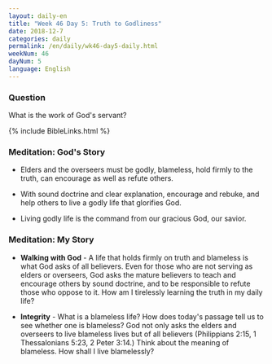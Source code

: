 ```yaml
---
layout: daily-en
title: "Week 46 Day 5: Truth to Godliness"
date: 2018-12-7 
categories: daily
permalink: /en/daily/wk46-day5-daily.html
weekNum: 46
dayNum: 5
language: English
---
```


### Question     
What is the work of God's servant?

{% include BibleLinks.html %} 

### Meditation: God's Story   
+ Elders and the overseers must be godly, blameless, hold firmly to the truth, can encourage as well as refute others. 

+ With sound doctrine and clear explanation, encourage and rebuke, and help others to live a godly life that glorifies God. 

+ Living godly life is the command from our gracious God, our savior. 

### Meditation: My Story   
+ **Walking with God** - A life that holds firmly on truth and blameless is what God asks of all believers. Even for those who are not serving as elders or overseers, God asks the mature believers to teach and encourage others by sound doctrine, and to be responsible to refute those who oppose to it. How am I tirelessly learning the truth in my daily life? 

+ **Integrity** - What is a blameless life? How does today's passage tell us to see whether one is blameless? God not only asks the elders and overseers to live blameless lives but of all believers (Philippians 2:15, 1 Thessalonians 5:23, 2 Peter 3:14.) Think about the meaning of blameless. How shall I live blamelessly? 
